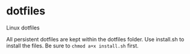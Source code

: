 dotfiles
========

Linux dotfiles

All persistent dotfiles are kept within the dotfiles folder. Use install.sh to install the files. Be sure to `chmod a+x install.sh` first.
